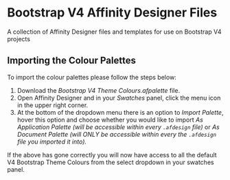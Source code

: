 # Bootstrap V4 Affinity Designer Files
A collection of Affinity Designer files and templates for use on Bootstrap V4 projects

## Importing the Colour Palettes
To import the colour palettes please follow the steps below:

  1) Download the *Bootstrap V4 Theme Colours.afpalette* file.
  2) Open Affinity Designer and in your *Swatches* panel, click the menu icon in the upper right corner.
  3) At the bottom of the dropdown menu there is an option to *Import Palette*, hover this option and choose whether you would like to import *As Application Palette (will be accessible within every `.afdesign` file)* or *As Document Palette (will ONLY be accessible within every the `.afdesign` file you imported it into).*
  
If the above has gone correctly you will now have access to all the default V4 Bootstrap Theme Colours from the select dropdown in your swatches panel.
